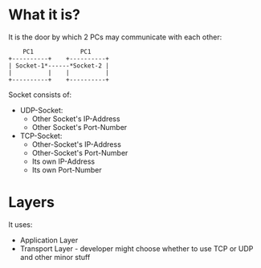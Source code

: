 #                  What it is?

It is the door by which 2 PCs may communicate with each other:
```
    PC1             PC1     
+----------+    +----------+
| Socket-1*------*Socket-2 |
|          |    |          |
+----------+    +----------+
```

Socket consists of:
* UDP-Socket:
    * Other Socket's IP-Address
    * Other Socket's Port-Number
* TCP-Socket:
    * Other-Socket's IP-Address
    * Other-Socket's Port-Number
    * Its own        IP-Address
    * Its own        Port-Number

#                  Layers

It uses:
* Application Layer
* Transport Layer - developer might choose whether to use TCP or UDP and other minor stuff